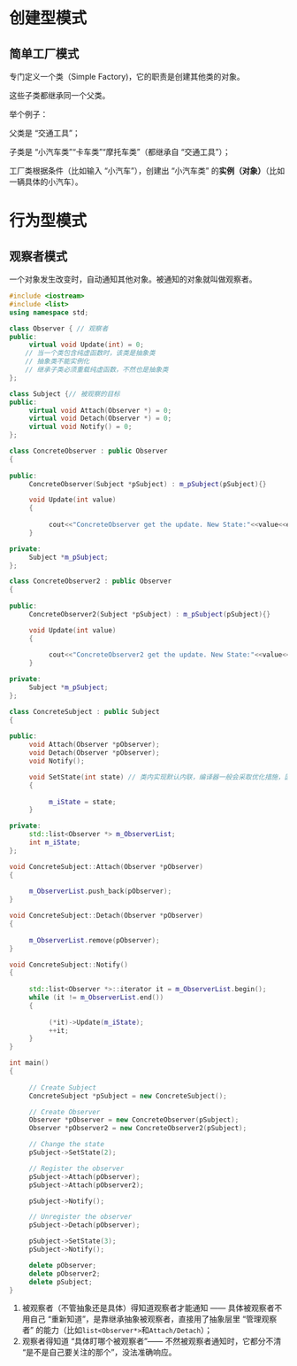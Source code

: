 # 创建型模式

## 简单工厂模式

专门定义一个类（Simple Factory)，它的职责是创建其他类的对象。

这些子类都继承同一个父类。

举个例子：

父类是 “交通工具”；

子类是 “小汽车类”“卡车类”“摩托车类”（都继承自 “交通工具”）；

工厂类根据条件（比如输入 “小汽车”），创建出 “小汽车类” 的**实例（对象）**（比如一辆具体的小汽车）。





# 行为型模式

## 观察者模式

一个对象发生改变时，自动通知其他对象。被通知的对象就叫做观察者。



```c++
#include <iostream>
#include <list>
using namespace std;

class Observer { // 观察者
public:
     virtual void Update(int) = 0;
    // 当一个类包含纯虚函数时，该类是抽象类
    // 抽象类不能实例化
    // 继承子类必须重载纯虚函数，不然也是抽象类
};

class Subject {// 被观察的目标
public:
     virtual void Attach(Observer *) = 0;
     virtual void Detach(Observer *) = 0;
     virtual void Notify() = 0;
};

class ConcreteObserver : public Observer
{
 
public:
     ConcreteObserver(Subject *pSubject) : m_pSubject(pSubject){}

     void Update(int value)
     {
 
          cout<<"ConcreteObserver get the update. New State:"<<value<<endl;
     }

private:
     Subject *m_pSubject;
};

class ConcreteObserver2 : public Observer
{
 
public:
     ConcreteObserver2(Subject *pSubject) : m_pSubject(pSubject){}

     void Update(int value)
     {
 
          cout<<"ConcreteObserver2 get the update. New State:"<<value<<endl;
     }

private:
     Subject *m_pSubject;
};

class ConcreteSubject : public Subject
{
 
public:
     void Attach(Observer *pObserver);
     void Detach(Observer *pObserver);
     void Notify();

     void SetState(int state) // 类内实现默认内联，编译器一般会采取优化措施，因此也不一定就内联
     {
 
          m_iState = state;
     }

private:
     std::list<Observer *> m_ObserverList;
     int m_iState;
};

void ConcreteSubject::Attach(Observer *pObserver)
{
 
     m_ObserverList.push_back(pObserver);
}

void ConcreteSubject::Detach(Observer *pObserver)
{
 
     m_ObserverList.remove(pObserver);
}

void ConcreteSubject::Notify()
{
 
     std::list<Observer *>::iterator it = m_ObserverList.begin();
     while (it != m_ObserverList.end())
     {
 
          (*it)->Update(m_iState);
          ++it;
     }
}

int main()
{
 
     // Create Subject
     ConcreteSubject *pSubject = new ConcreteSubject();

     // Create Observer
     Observer *pObserver = new ConcreteObserver(pSubject);
     Observer *pObserver2 = new ConcreteObserver2(pSubject);

     // Change the state
     pSubject->SetState(2);

     // Register the observer
     pSubject->Attach(pObserver);
     pSubject->Attach(pObserver2);

     pSubject->Notify();

     // Unregister the observer
     pSubject->Detach(pObserver);

     pSubject->SetState(3);
     pSubject->Notify();

     delete pObserver;
     delete pObserver2;
     delete pSubject;
}
```



1. 被观察者（不管抽象还是具体）得知道观察者才能通知 —— 具体被观察者不用自己 “重新知道”，是靠继承抽象被观察者，直接用了抽象层里 “管理观察者” 的能力（比如`list<Observer*>`和`Attach/Detach`）；
2. 观察者得知道 “具体盯哪个被观察者”—— 不然被观察者通知时，它都分不清 “是不是自己要关注的那个”，没法准确响应。
